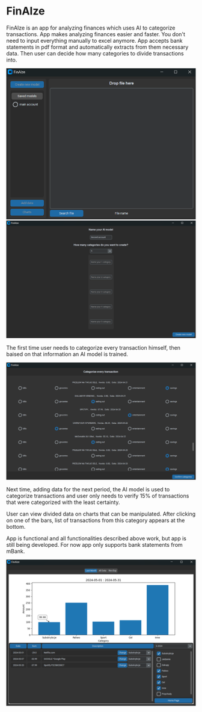 # FinAIze
FinAIze is an app for analyzing finances which uses AI to categorize transactions.
App makes analyzing finances easier and faster. You don't need to input everything manually to excel anymore. App accepts bank statements in pdf format and automatically extracts from them necessary data. Then user can decide how many categories to divide transactions into.

<img src="images/img_1.png" alt="IMG 1" width="700"/>

<img src="images/img_3.png" alt="IMG 2" width="700"/>

The first time user needs to categorize every transaction himself, then baised on that information an AI model is trained.

<img src="images/img_4.png" alt="IMG 3" width="700"/>

Next time, adding data for the next period, the AI model is used to categorize transactions and user only needs to verify 15% of transactions that were categorized with the least certainty. 

User can view divided data on charts that can be manipulated. After clicking on one of the bars, list of transactions from this category appears at the bottom.

App is functional and all functionalities described above work, but app is still being developed. For now app only supports bank statements from mBank. 

<img src="images/img_2.png" alt="IMG 4" width="700"/>





